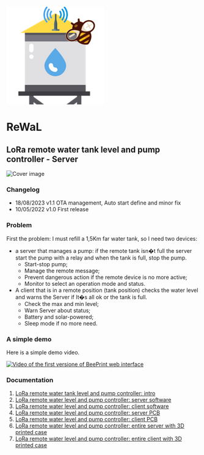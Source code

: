 ![Logo](resources/ReWaL%20Logo%20256.png)
# ReWaL
## LoRa remote water tank level and pump controller - Server

![Cover image](https://www.mischianti.org/wp-content/uploads/2020/10/LoRa-wireless-remote-water-tank-and-pump-controller-esp8266-main-768x491.jpg)

### Changelog
 - 18/08/2023 v1.1 OTA management, Auto start define and minor fix 
 - 10/05/2022 v1.0 First release

### Problem
First the problem: I must refill a 1,5Km far water tank, so I need two devices:
 - a server that manages a pump: if the remote tank isn�t full the server start the pump with a relay and when the tank is full, stop the pump.
    - Start-stop pump;
    - Manage the remote message;
    - Prevent dangerous action if the remote device is no more active;
    - Monitor to select an operation mode and status.
 - A client that is in a remote position (tank position) checks the water level and warns the Server if It�s all ok or the tank is full.
    - Check the max and min level;
    - Warn Server about status;
    - Battery and solar-powered;
    - Sleep mode if no more need.

### A simple demo
Here is a simple demo video.

[![Video of the first versione of BeePrint web interface](https://img.youtube.com/vi/hp9tmT0E_sU/hqdefault.jpg)](https://www.youtube.com/watch?v=hp9tmT0E_sU)

### Documentation
 1. [LoRa remote water tank level and pump controller: intro](https://www.mischianti.org/2022/05/03/lora-remote-water-tank-level-and-pump-controller-rewal-intro-1/)
 2. [LoRa remote water level and pump controller: server software](https://www.mischianti.org/2022/05/10/lora-remote-water-level-and-pump-controller-esp8266-server-software-2/)
 3. [LoRa remote water level and pump controller: client software](https://www.mischianti.org/2022/05/20/lora-remote-water-level-and-pump-controller-rewal-client-software-3/)
 4. [LoRa remote water level and pump controller: server PCB](https://mischianti.org/2022/05/29/lora-remote-water-level-and-pump-controller-esp8266-server-pcb-4/)
 5. [LoRa remote water level and pump controller: client PCB](https://mischianti.org/2022/06/15/lora-remote-water-level-and-pump-controller-rewal-client-pcb-5/)
 6. [LoRa remote water level and pump controller: entire server with 3D printed case](https://mischianti.org/2022/06/26/lora-remote-water-level-and-pump-controller-rewal-assemble-server-and-3d-printed-case-6/)
 7. [LoRa remote water level and pump controller: entire client with 3D printed case](https://mischianti.org/2022/07/07/lora-remote-water-level-and-pump-controller-rewal-assemble-client-and-3d-printed-case-7/)